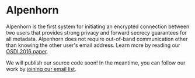 # Alpenhorn

Alpenhorn is the first system for initiating an encrypted connection
between two users that provides strong privacy and forward secrecy
guarantees for all metadata.  Alpenhorn does not require out-of-band
communication other than knowing the other user's email address.
Learn more by reading our [OSDI 2016 paper](https://davidlazar.org/papers/alpenhorn.pdf).

We will publish our source code soon!  In the meantime, you can
follow our work by [joining our email list](https://vuvuzela.io).
